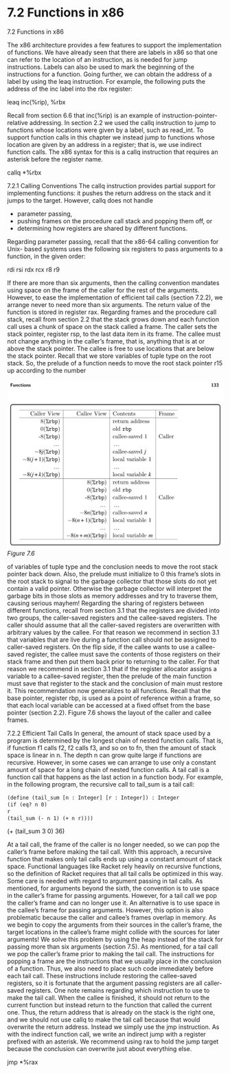 # 7.2 Functions in x86

7.2 Functions in x86

The x86 architecture provides a few features to support the implementation of functions. We have already seen that there are labels in x86 so that one can refer to the location of an instruction, as is needed for jump instructions. Labels can also be used to mark the beginning of the instructions for a function. Going further, we can obtain the address of a label by using the leaq instruction. For example, the following puts the address of the inc label into the rbx register:

leaq inc(%rip), %rbx

Recall from section 6.6 that inc(%rip) is an example of instruction-pointer-relative addressing. In section 2.2 we used the callq instruction to jump to functions whose locations were given by a label, such as read_int. To support function calls in this chapter we instead jump to functions whose location are given by an address in a register; that is, we use indirect function calls. The x86 syntax for this is a callq instruction that requires an asterisk before the register name.

callq *%rbx

7.2.1 Calling Conventions The callq instruction provides partial support for implementing functions: it pushes the return address on the stack and it jumps to the target. However, callq does not handle

* parameter passing,
* pushing frames on the procedure call stack and popping them off, or
* determining how registers are shared by different functions.

Regarding parameter passing, recall that the x86-64 calling convention for Unix- based systems uses the following six registers to pass arguments to a function, in the given order:

rdi rsi rdx rcx r8 r9

If there are more than six arguments, then the calling convention mandates using space on the frame of the caller for the rest of the arguments. However, to ease the implementation of efficient tail calls (section 7.2.2), we arrange never to need more than six arguments. The return value of the function is stored in register rax. Regarding frames and the procedure call stack, recall from section 2.2 that the stack grows down and each function call uses a chunk of space on the stack called a frame. The caller sets the stack pointer, register rsp, to the last data item in its frame. The callee must not change anything in the caller’s frame, that is, anything that is at or above the stack pointer. The callee is free to use locations that are below the stack pointer. Recall that we store variables of tuple type on the root stack. So, the prelude of a function needs to move the root stack pointer r15 up according to the number

![Figure 7.6...](images/page_147_vector_324.png)
*Figure 7.6*

of variables of tuple type and the conclusion needs to move the root stack pointer back down. Also, the prelude must initialize to 0 this frame’s slots in the root stack to signal to the garbage collector that those slots do not yet contain a valid pointer. Otherwise the garbage collector will interpret the garbage bits in those slots as memory addresses and try to traverse them, causing serious mayhem! Regarding the sharing of registers between different functions, recall from section 3.1 that the registers are divided into two groups, the caller-saved registers and the callee-saved registers. The caller should assume that all the caller-saved registers are overwritten with arbitrary values by the callee. For that reason we recommend in section 3.1 that variables that are live during a function call should not be assigned to caller-saved registers. On the flip side, if the callee wants to use a callee-saved register, the callee must save the contents of those registers on their stack frame and then put them back prior to returning to the caller. For that reason we recommend in section 3.1 that if the register allocator assigns a variable to a callee-saved register, then the prelude of the main function must save that register to the stack and the conclusion of main must restore it. This recommendation now generalizes to all functions. Recall that the base pointer, register rbp, is used as a point of reference within a frame, so that each local variable can be accessed at a fixed offset from the base pointer (section 2.2). Figure 7.6 shows the layout of the caller and callee frames.

7.2.2 Efficient Tail Calls In general, the amount of stack space used by a program is determined by the longest chain of nested function calls. That is, if function f1 calls f2, f2 calls f3, and so on to fn, then the amount of stack space is linear in n. The depth n can grow quite large if functions are recursive. However, in some cases we can arrange to use only a constant amount of space for a long chain of nested function calls. A tail call is a function call that happens as the last action in a function body. For example, in the following program, the recursive call to tail_sum is a tail call:

```
(define (tail_sum [n : Integer] [r : Integer]) : Integer
(if (eq? n 0)
r
(tail_sum (- n 1) (+ n r))))
```

(+ (tail_sum 3 0) 36)

At a tail call, the frame of the caller is no longer needed, so we can pop the caller’s frame before making the tail call. With this approach, a recursive function that makes only tail calls ends up using a constant amount of stack space. Functional languages like Racket rely heavily on recursive functions, so the definition of Racket requires that all tail calls be optimized in this way. Some care is needed with regard to argument passing in tail calls. As mentioned, for arguments beyond the sixth, the convention is to use space in the caller’s frame for passing arguments. However, for a tail call we pop the caller’s frame and can no longer use it. An alternative is to use space in the callee’s frame for passing arguments. However, this option is also problematic because the caller and callee’s frames overlap in memory. As we begin to copy the arguments from their sources in the caller’s frame, the target locations in the callee’s frame might collide with the sources for later arguments! We solve this problem by using the heap instead of the stack for passing more than six arguments (section 7.5). As mentioned, for a tail call we pop the caller’s frame prior to making the tail call. The instructions for popping a frame are the instructions that we usually place in the conclusion of a function. Thus, we also need to place such code immediately before each tail call. These instructions include restoring the callee-saved registers, so it is fortunate that the argument passing registers are all caller-saved registers. One note remains regarding which instruction to use to make the tail call. When the callee is finished, it should not return to the current function but instead return to the function that called the current one. Thus, the return address that is already on the stack is the right one, and we should not use callq to make the tail call because that would overwrite the return address. Instead we simply use the jmp instruction. As with the indirect function call, we write an indirect jump with a register prefixed with an asterisk. We recommend using rax to hold the jump target because the conclusion can overwrite just about everything else.

jmp *%rax

